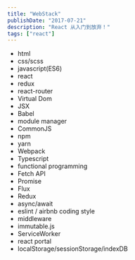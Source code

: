 ```yaml
---
title: "WebStack"
publishDate: "2017-07-21"
description: "React 从入门到放弃！"
tags: ["react"]
---
```


- html
- css/scss
- javascript(ES6)
- react
- redux
- react-router
- Virtual Dom
- JSX
- Babel
- module manager
- CommonJS
- npm
- yarn
- Webpack
- Typescript
- functional programming
- Fetch API
- Promise
- Flux
- Redux
- async/await
- eslint / airbnb coding style
- middleware
- immutable.js
- ServiceWorker
- react portal
- localStorage/sessionStorage/indexDB

